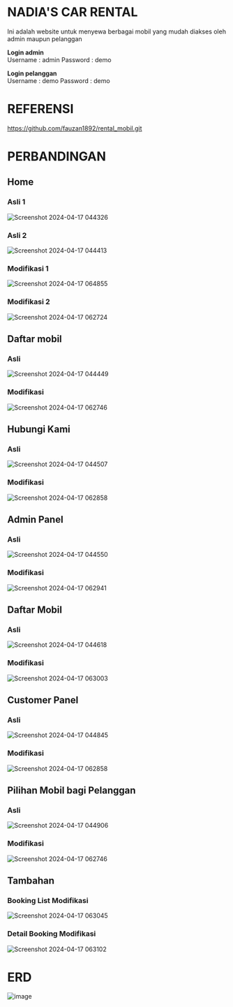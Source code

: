 # NADIA'S CAR RENTAL
Ini adalah website untuk menyewa berbagai mobil yang mudah diakses oleh admin maupun pelanggan

<b>Login admin</b> <br>
Username : admin
Password : demo

<b>Login pelanggan</b> <br>
Username : demo
Password : demo

# REFERENSI
https://github.com/fauzan1892/rental_mobil.git

# PERBANDINGAN
## Home
### Asli 1
![Screenshot 2024-04-17 044326](https://github.com/NadiaGitaMaharani/nadias-car-rental/assets/167200610/19969420-a044-406d-9024-a9318734df59)
### Asli 2
![Screenshot 2024-04-17 044413](https://github.com/NadiaGitaMaharani/nadias-car-rental/assets/167200610/1f91d247-73b8-4bee-809d-fd55fabbcae0)
### Modifikasi 1
![Screenshot 2024-04-17 064855](https://github.com/NadiaGitaMaharani/nadias-car-rental/assets/167200610/5a45d70c-4b24-40c1-b9d6-f8f2577fdfb3)
### Modifikasi 2
![Screenshot 2024-04-17 062724](https://github.com/NadiaGitaMaharani/nadias-car-rental/assets/167200610/6f713f27-d488-4d48-bc0d-1cedd570074c)

## Daftar mobil
### Asli
![Screenshot 2024-04-17 044449](https://github.com/NadiaGitaMaharani/nadias-car-rental/assets/167200610/83b4a068-a3b0-4445-b465-04aa472783de)
### Modifikasi
![Screenshot 2024-04-17 062746](https://github.com/NadiaGitaMaharani/nadias-car-rental/assets/167200610/9d1cd0f8-ed9e-4b06-9700-65e9812e527d)

## Hubungi Kami
### Asli
![Screenshot 2024-04-17 044507](https://github.com/NadiaGitaMaharani/nadias-car-rental/assets/167200610/205952b4-9f5a-4d96-b4d2-499ddfe3d86d)
### Modifikasi
![Screenshot 2024-04-17 062858](https://github.com/NadiaGitaMaharani/nadias-car-rental/assets/167200610/62d3ec02-6135-46c9-8961-d50a102ccfd4)

## Admin Panel
### Asli
![Screenshot 2024-04-17 044550](https://github.com/NadiaGitaMaharani/nadias-car-rental/assets/167200610/71e49ece-eb1c-441f-9763-6363a553faa4)
### Modifikasi
![Screenshot 2024-04-17 062941](https://github.com/NadiaGitaMaharani/nadias-car-rental/assets/167200610/52d70ccf-b37a-4496-8086-35d20794d403)

## Daftar Mobil
### Asli
![Screenshot 2024-04-17 044618](https://github.com/NadiaGitaMaharani/nadias-car-rental/assets/167200610/92173410-f4d5-43b4-855a-dc01aa1f34b4)
### Modifikasi
![Screenshot 2024-04-17 063003](https://github.com/NadiaGitaMaharani/nadias-car-rental/assets/167200610/9be45009-43f4-4763-9567-042b48e6f599)

## Customer Panel
### Asli
![Screenshot 2024-04-17 044845](https://github.com/NadiaGitaMaharani/nadias-car-rental/assets/167200610/c72d6d2c-478c-4489-b3a4-5bedf149fc47)
### Modifikasi
![Screenshot 2024-04-17 062858](https://github.com/NadiaGitaMaharani/nadias-car-rental/assets/167200610/62d3ec02-6135-46c9-8961-d50a102ccfd4)

## Pilihan Mobil bagi Pelanggan
### Asli
![Screenshot 2024-04-17 044906](https://github.com/NadiaGitaMaharani/nadias-car-rental/assets/167200610/3e772995-0ee4-4e45-961d-f20f26b0deb2)
### Modifikasi
![Screenshot 2024-04-17 062746](https://github.com/NadiaGitaMaharani/nadias-car-rental/assets/167200610/9d1cd0f8-ed9e-4b06-9700-65e9812e527d)

## Tambahan
### Booking List Modifikasi
![Screenshot 2024-04-17 063045](https://github.com/NadiaGitaMaharani/nadias-car-rental/assets/167200610/022eabc7-3d8d-4635-b1bf-7f397533ae5e)
### Detail Booking Modifikasi
![Screenshot 2024-04-17 063102](https://github.com/NadiaGitaMaharani/nadias-car-rental/assets/167200610/d4d199ec-be14-4b12-af7d-8dd49806de68)

# ERD
![image](https://github.com/NadiaGitaMaharani/nadias-car-rental/assets/167200610/ce62687a-32aa-4a30-b4a2-b0b895f7d2c7)
